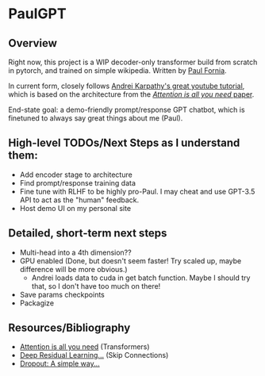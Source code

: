 # PaulGPT

## Overview

Right now, this project is a WIP decoder-only transformer build from scratch in pytorch, and trained on simple wikipedia. Written by [Paul Fornia](www.paulfornia.com).

In current form, closely follows [Andrei Karpathy's great youtube tutorial](https://www.youtube.com/watch?v=kCc8FmEb1nY), which is based on the architecture from the [*Attention is all you need* paper](https://arxiv.org/abs/1706.03762).

End-state goal: a demo-friendly prompt/response GPT chatbot, which is finetuned to always say great things about me (Paul).

## High-level TODOs/Next Steps as I understand them:
* Add encoder stage to architecture
* Find prompt/response training data
* Fine tune with RLHF to be highly pro-Paul. I may cheat and use GPT-3.5 API to act as the "human" feedback.
* Host demo UI on my personal site


## Detailed, short-term next steps
* Multi-head into a 4th dimension??
* GPU enabled (Done, but doesn't seem faster! Try scaled up, maybe difference will be more obvious.)
  * Andrei loads data to cuda in get batch function. Maybe I should try that, so I don't have too much on there!
* Save params checkpoints
* Packagize



## Resources/Bibliography
* [Attention is all you need](https://arxiv.org/abs/1706.03762) (Transformers)
* [Deep Residual Learning...](https://arxiv.org/abs/1512.03385) (Skip Connections)
* [Dropout: A simple way...](https://jmlr.org/papers/volume15/srivastava14a/srivastava14a.pdf)

